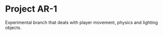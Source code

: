 # Project AR-1
Experimental branch that deals with player movement, physics and lighting objects.

 
